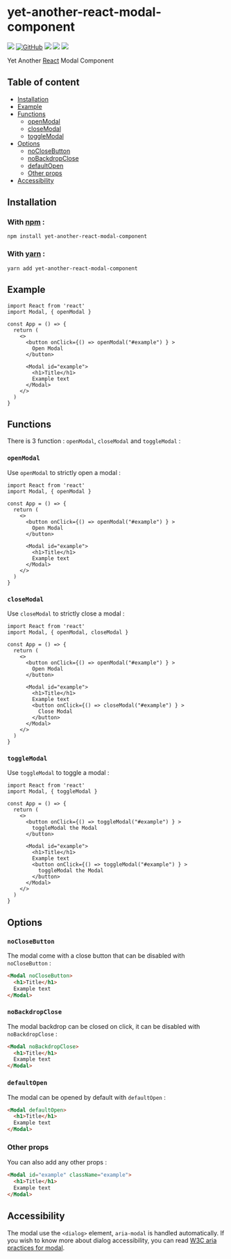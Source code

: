 # yet-another-react-modal-component

[![](https://img.shields.io/npm/v/yet-another-react-modal-component)](https://www.npmjs.com/package/yet-another-react-modal-component)
[![GitHub](https://img.shields.io/static/v1?message=GitHub&color=181717&logo=GitHub&logoColor=FFFFFF&label=)](https://github.com/Mikgamer/yet-another-react-modal-component)
[![](https://img.shields.io/npm/l/yet-another-react-modal-component)](https://opensource.org/licenses/MIT)
[![](https://img.shields.io/github/package-json/dependency-version/mikgamer/yet-another-react-modal-component/dev/react)](https://reactjs.org/)
![](https://img.shields.io/snyk/vulnerabilities/npm/yet-another-react-modal-component)

Yet Another [React](https://reactjs.org/) Modal Component

## Table of content

- [Installation](#installation)
- [Example](#example)
- [Functions](#functions)
  - [openModal](#openmodal)
  - [closeModal](#closemodal)
  - [toggleModal](#togglemodal)
- [Options](#options)
  - [noCloseButton](#noclosebutton)
  - [noBackdropClose](#nobackdropclose)
  - [defaultOpen](#defaultopen)
  - [Other props](#other-props)
- [Accessibility](#accessibility)

## Installation

### With [npm](https://npmjs.org/) :

```
npm install yet-another-react-modal-component
```

### With [yarn](https://yarnpkg.com) :

```
yarn add yet-another-react-modal-component
```

## Example

```JSX
import React from 'react'
import Modal, { openModal }

const App = () => {
  return (
    <>
      <button onClick={() => openModal("#example") } >
        Open Modal
      </button>

      <Modal id="example">
        <h1>Title</h1>
        Example text
      </Modal>
    </>
  )
}
```

## Functions

There is 3 function : `openModal`, `closeModal` and `toggleModal` :

### `openModal`

Use `openModal` to strictly open a modal :

```JSX
import React from 'react'
import Modal, { openModal }

const App = () => {
  return (
    <>
      <button onClick={() => openModal("#example") } >
        Open Modal
      </button>

      <Modal id="example">
        <h1>Title</h1>
        Example text
      </Modal>
    </>
  )
}
```

### `closeModal`

Use `closeModal` to strictly close a modal :

```JSX
import React from 'react'
import Modal, { openModal, closeModal }

const App = () => {
  return (
    <>
      <button onClick={() => openModal("#example") } >
        Open Modal
      </button>

      <Modal id="example">
        <h1>Title</h1>
        Example text
        <button onClick={() => closeModal("#example") } >
          Close Modal
        </button>
      </Modal>
    </>
  )
}
```

### `toggleModal`

Use `toggleModal` to toggle a modal :

```JSX
import React from 'react'
import Modal, { toggleModal }

const App = () => {
  return (
    <>
      <button onClick={() => toggleModal("#example") } >
        toggleModal the Modal
      </button>

      <Modal id="example">
        <h1>Title</h1>
        Example text
        <button onClick={() => toggleModal("#example") } >
          toggleModal the Modal
        </button>
      </Modal>
    </>
  )
}
```

## Options

### `noCloseButton`

The modal come with a close button that can be disabled with `noCloseButton` :

```html
<Modal noCloseButton>
  <h1>Title</h1>
  Example text
</Modal>
```

### `noBackdropClose`

The modal backdrop can be closed on click, it can be disabled with `noBackdropClose` :

```html
<Modal noBackdropClose>
  <h1>Title</h1>
  Example text
</Modal>
```

### `defaultOpen`

The modal can be opened by default with `defaultOpen` :

```html
<Modal defaultOpen>
  <h1>Title</h1>
  Example text
</Modal>
```

### Other props

You can also add any other props :

```html
<Modal id="example" className="example">
  <h1>Title</h1>
  Example text
</Modal>
```

## Accessibility

The modal use the `<dialog>` element, `aria-modal` is handled automatically. If you wish to know more about dialog accessibility, you can read [W3C aria practices for modal](https://w3c.github.io/aria-practices/#dialog_modal).
